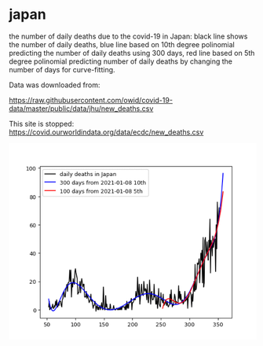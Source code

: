 # japan

the number of daily deaths due to the covid-19 in Japan:
black line shows the number of daily deaths, blue line based on 10th degree polinomial predicting the number of daily deaths using 300 days, red line based on 5th degree polinomial predicting number of daily deaths by changing the number of days for curve-fitting.

Data was downloaded from: 

https://raw.githubusercontent.com/owid/covid-19-data/master/public/data/jhu/new_deaths.csv

This site is stopped: 
https://covid.ourworldindata.org/data/ecdc/new_deaths.csv

<img src='japan.gif' height=400 width=600>
